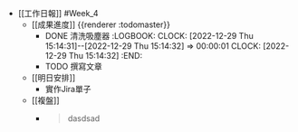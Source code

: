 - [[工作日報]] #Week_4
	- [[成果進度]] {{renderer :todomaster}}
		- DONE 清洗吸塵器
		  :LOGBOOK:
		  CLOCK: [2022-12-29 Thu 15:14:31]--[2022-12-29 Thu 15:14:32] =>  00:00:01
		  CLOCK: [2022-12-29 Thu 15:14:32]
		  :END:
		- TODO  撰寫文章
	- [[明日安排]]
		- 實作Jira單子
	- [[複盤]]
		- > dasdsad